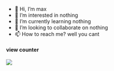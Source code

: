 - 👋 Hi, I’m max
- 👀 I’m interested in nothing
- 🌱 I’m currently learning nothing
- 💞️ I’m looking to collaborate on nothing
- 📫 How to reach me? well you cant 


####  view counter 

![](https://komarev.com/ghpvc/?username=maxcodl)
